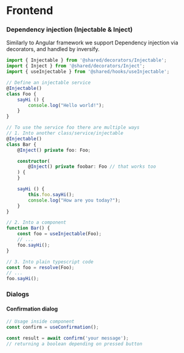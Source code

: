 # Frontend

### Dependency injection (Injectable & Inject)

Similarly to Angular framework we support Dependency injection via decorators, and handled by inversify.

```ts
import { Injectable } from '@shared/decorators/Injectable';
import { Inject } from '@shared/decorators/Inject';
import { useInjectable } from '@shared/hooks/useInjectable';

// Define an injectable service
@Injectable()
class Foo {
    sayHi () {
        console.log("Hello world!");
    }
}

// To use the service foo there are multiple ways
// 1. Into another class/service/injectable
@Injectable()
class Bar {
    @Inject() private foo: Foo;

    constructor(
        @Inject() private foobar: Foo // that works too
    ) {
    }

    sayHi () {
        this.foo.sayHi();
        console.log("How are you today?");
    }
}

// 2. Into a component
function Bar() {
    const foo = useInjectable(Foo);
    // ...
    foo.sayHi();
}

// 3. Into plain typescript code
const foo = resolve(Foo);
// ...
foo.sayHi();
```

### Dialogs
#### Confirmation dialog
```js
// Usage inside component
const confirm = useConfirmation();

const result = await confirm('your message');
// returning a boolean depending on pressed button
```

